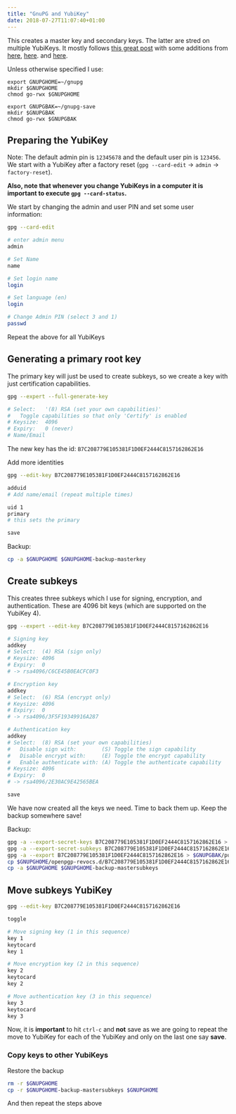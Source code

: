 ```yaml
---
title: "GnuPG and YubiKey"
date: 2018-07-27T11:07:40+01:00
---
```




This creates a master key and secondary keys. The latter are stred on
multiple YubiKeys. It mostly follows [this great
post](https://blog.josefsson.org/2014/06/23/offline-gnupg-master-key-and-subkeys-on-yubikey-neo-smartcard/)
with some additions from
[here](https://gist.github.com/ageis/5b095b50b9ae6b0aa9bf),
[here](https://github.com/drduh/YubiKey-Guide#purchase-yubikey). and
[here](https://lists.gt.net/gnupg/users/76764#76764).

Unless otherwise specified I use:
```
export GNUPGHOME=~/gnupg
mkdir $GNUPGHOME
chmod go-rwx $GNUPGHOME

export GNUPGBAK=~/gnupg-save
mkdir $GNUPGBAK
chmod go-rwx $GNUPGBAK
```

## Preparing the YubiKey

Note: The default admin pin is `12345678` and the default user pin is
`123456`. We start with a YubiKey after a factory reset (`gpg
--card-edit` -> `admin` -> `factory-reset`).

**Also, note that whenever you change YubiKeys in a computer it is important to execute `gpg --card-status`.**


We start by changing the admin and user PIN and set some user
information:

```sh
gpg --card-edit

# enter admin menu
admin

# Set Name
name

# Set login name
login

# Set language (en)
login

# Change Admin PIN (select 3 and 1)
passwd

```

Repeat the above for all YubiKeys


## Generating a primary root key

The primary key will just be used to create subkeys, so we create a
key with just certification capabilities.

```sh
gpg --expert --full-generate-key

# Select:   '(8) RSA (set your own capabilities)'
#   Toggle capabilities so that only 'Certify' is enabled
# Keysize:  4096
# Expiry:   0 (never)
# Name/Email
```

The new key has the id: `B7C208779E105381F1D0EF2444C8157162862E16`

Add more identities
```sh
gpg --edit-key B7C208779E105381F1D0EF2444C8157162862E16

adduid
# Add name/email (repeat multiple times)

uid 1
primary
# this sets the primary

save
```

Backup:
```sh
cp -a $GNUPGHOME $GNUPGHOME-backup-masterkey
```

## Create subkeys

This creates three subkeys which I use for signing, encryption, and
authentication. These are 4096 bit keys (which are supported on the
YubiKey 4).


```sh
gpg --expert --edit-key B7C208779E105381F1D0EF2444C8157162862E16

# Signing key
addkey
# Select:  (4) RSA (sign only)
# Keysize: 4096
# Expiry:  0
# -> rsa4096/C6CE45B0EACFC0F3

# Encryption key
addkey
# Select:  (6) RSA (encrypt only)
# Keysize: 4096
# Expiry:  0
# -> rsa4096/3F5F19349916A287

# Authentication key
addkey
# Select:  (8) RSA (set your own capabilities)
#   Disable sign with:        (S) Toggle the sign capability
#   Disable encrypt with:     (E) Toggle the encrypt capability
#   Enable authenticate with: (A) Toggle the authenticate capability
# Keysize: 4096
# Expiry:  0
# -> rsa4096/2E30AC9E42565BEA

save
```

We have now created all the keys we need. Time to back them up. Keep
the backup somewhere save!

Backup:
```sh
gpg -a --export-secret-keys B7C208779E105381F1D0EF2444C8157162862E16 > $GNUPGBAK/mastersubkey.sec
gpg -a --export-secret-subkeys B7C208779E105381F1D0EF2444C8157162862E16 > $GNUPGBAK/subkeys.sec
gpg -a --export B7C208779E105381F1D0EF2444C8157162862E16 > $GNUPGBAK/pubkey.asc
cp $GNUPGHOME/openpgp-revocs.d/B7C208779E105381F1D0EF2444C8157162862E16.rev $GNUPGBAK
cp -a $GNUPGHOME $GNUPGHOME-backup-mastersubkeys
```

## Move subkeys YubiKey

```sh
gpg --edit-key B7C208779E105381F1D0EF2444C8157162862E16

toggle

# Move signing key (1 in this sequence)
key 1
keytocard
key 1

# Move encryption key (2 in this sequence)
key 2
keytocard
key 2

# Move authentication key (3 in this sequence)
key 3
keytocard
key 3
```

Now, it is **important** to hit `ctrl-c` and **not** save as we are
going to repeat the move to YubiKey for each of the YubiKey and only
on the last one say **save**.


### Copy keys to other YubiKeys

Restore the backup 
```sh
rm -r $GNUPGHOME
cp -r $GNUPGHOME-backup-mastersubkeys $GNUPGHOME
```

And then repeat the steps above
